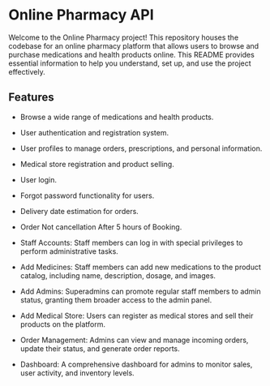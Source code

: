 # Online Pharmacy API

Welcome to the Online Pharmacy project! This repository houses the codebase for an online pharmacy platform that allows users to browse and purchase medications and health products online. This README provides essential information to help you understand, set up, and use the project effectively.



## Features

- Browse a wide range of medications and health products.
- User authentication and registration system.
- User profiles to manage orders, prescriptions, and personal information.
-  Medical store registration and product selling.
- User login.
- Forgot password functionality for users.
-  Delivery date estimation for orders.
- Order Not cancellation After  5 hours of Booking.
  

- 
  Staff Accounts: Staff members can log in with special privileges to perform administrative tasks.
- Add Medicines: Staff members can add new medications to the product catalog, including name, description, dosage, and images.
- Add Admins: Superadmins can promote regular staff members to admin status, granting them broader access to the admin panel.
- Add Medical Store: Users can register as medical stores and sell their products on the platform.
- Order Management: Admins can view and manage incoming orders, update their status, and generate order reports.
- Dashboard: A comprehensive dashboard for admins to monitor sales, user activity, and inventory levels.

